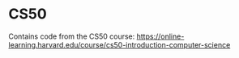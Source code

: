 # CS50
Contains code from the CS50 course: https://online-learning.harvard.edu/course/cs50-introduction-computer-science
